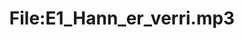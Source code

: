 ---
title: File:E1_Hann_er_verri.mp3
recording of: Hann er verri.
reading speed: slow
speaker: E
license: CC0
---